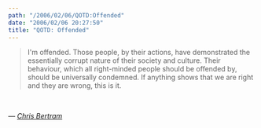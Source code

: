```yaml
---
path: "/2006/02/06/QOTD:Offended" 
date: "2006/02/06 20:27:50" 
title: "QOTD: Offended" 
---
```

<blockquote><p>I'm offended. Those people, by their actions, have demonstrated the essentially corrupt nature of their society and culture. Their behaviour, which all right-minded people should be offended by, should be universally condemned. If anything shows that we are right and they are wrong, this is it. </p></blockquote><br><p>&#8212; <cite><a href="http://crookedtimber.org/2006/02/06/im-offended/">Chris Bertram</a></cite></p>
